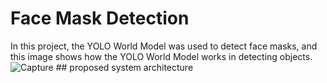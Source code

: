 # Face Mask Detection 
In this project, the YOLO World Model was used to detect face masks, and this image shows how the YOLO World Model works in detecting objects.
![Capture](https://github.com/salma4098/my-project/assets/150505774/51891417-ba9a-49f7-a0ec-9e8a459bcea4)
                        ## proposed system architecture 
